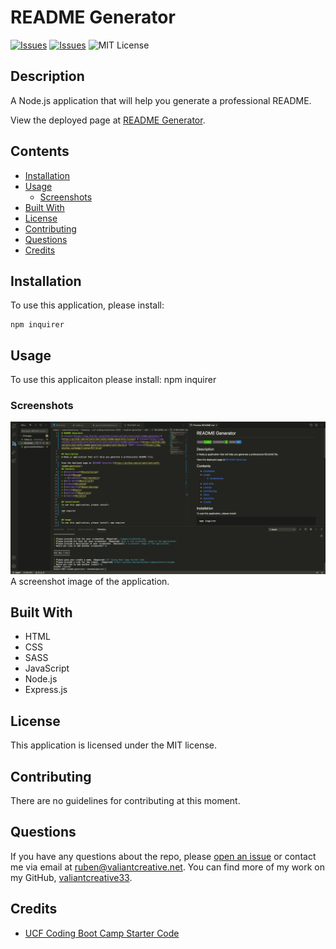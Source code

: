 # README Generator
[![Issues](https://img.shields.io/github/issues/valiantcreative33/readme-generator)](https://github.com/valiantcreative33/readme-generator/issues) [![Issues](https://img.shields.io/github/contributors/valiantcreative33/readme-generator)](https://github.com/valiantcreative33/readme-generator/graphs/contributors) ![MIT License](https://img.shields.io/badge/license-MIT-blue)

## Description
A Node.js application that will help you generate a professional README.
            
View the deployed page at [README Generator](https://github.com/valiantcreative33).
## Contents
* [Installation](#installation)
* [Usage](#usage)
   * [Screenshots](#screenshots)
* [Built With](#built-with)
* [License](#license)
* [Contributing](#contributing)
* [Questions](#questions)
* [Credits](#credits)

## Installation
To use this application, please install: 
```
npm inquirer
```
    
## Usage
To use this applicaiton please install: npm inquirer 
    
### Screenshots
![Here is a screenshot image of the application.](./dist/images/screenshot.png)
A screenshot image of the application.

## Built With

* HTML
* CSS
* SASS
* JavaScript
* Node.js
* Express.js
    
## License
This application is licensed under the MIT license.
    
## Contributing
There are no guidelines for contributing at this moment.
    
## Questions
If you have any questions about the repo, please [open an issue](https://github.com/valiantcreative33/readme-generator/issues) or contact me via email at ruben@valiantcreative.net. You can find more of my work on my GitHub, [valiantcreative33](https://github.com/valiantcreative33/).
    
## Credits
* [UCF Coding Boot Camp Starter Code](https://github.com/coding-boot-camp/potential-enigma)

    
